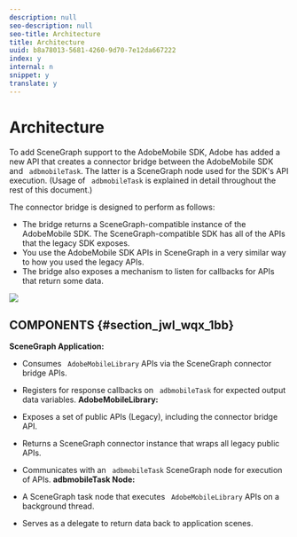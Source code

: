 ```yaml
---
description: null
seo-description: null
seo-title: Architecture
title: Architecture
uuid: b8a78013-5681-4260-9d70-7e12da667222
index: y
internal: n
snippet: y
translate: y
---
```


# Architecture

To add SceneGraph support to the AdobeMobile SDK, Adobe has added a new API that creates a connector bridge between the AdobeMobile SDK and ` adbmobileTask`. The latter is a SceneGraph node used for the SDK's API execution. (Usage of ` adbmobileTask` is explained in detail throughout the rest of this document.) 

The connector bridge is designed to perform as follows:


* The bridge returns a SceneGraph-compatible instance of the AdobeMobile SDK. The SceneGraph-compatible SDK has all of the APIs that the legacy SDK exposes.
* You use the AdobeMobile SDK APIs in SceneGraph in a very similar way to how you used the legacy APIs.
* The bridge also exposes a mechanism to listen for callbacks for APIs that return some data.


<a id="fig_wc2_npx_1bb"></a> ![](graphics/SceneGraph_arch.png) 

## COMPONENTS {#section_jwl_wqx_1bb}

**SceneGraph Application:**


* Consumes ` AdobeMobileLibrary` APIs via the SceneGraph connector bridge APIs.
* Registers for response callbacks on ` adbmobileTask` for expected output data variables.
**AdobeMobileLibrary:**


* Exposes a set of public APIs (Legacy), including the connector bridge API.
* Returns a SceneGraph connector instance that wraps all legacy public APIs.
* Communicates with an ` adbmobileTask` SceneGraph node for execution of APIs.
**adbmobileTask Node:**


* A SceneGraph task node that executes ` AdobeMobileLibrary` APIs on a background thread.
* Serves as a delegate to return data back to application scenes.

